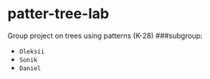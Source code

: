 # patter-tree-lab
Group project on trees using patterns (K-28)
###subgroup:
- `Oleksii`
- `Sonik`
- `Daniel`

